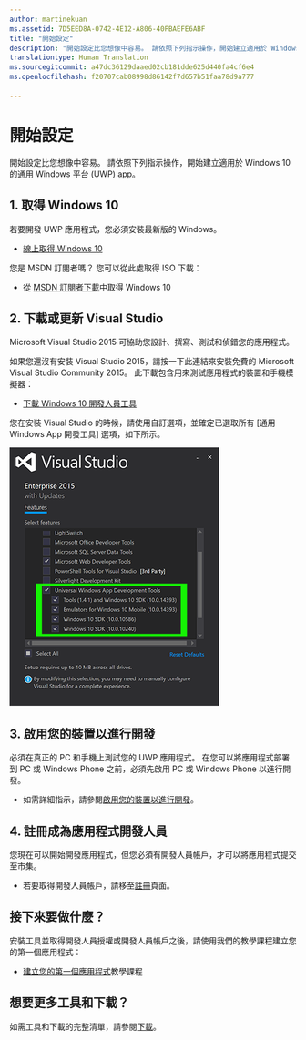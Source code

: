 ```yaml
---
author: martinekuan
ms.assetid: 7D5EED8A-0742-4E12-A806-40FBAEFE6ABF
title: "開始設定"
description: "開始設定比您想像中容易。 請依照下列指示操作，開始建立適用於 Windows 10 的通用 Windows 平台 (UWP) app。"
translationtype: Human Translation
ms.sourcegitcommit: a47dc36129daaed02cb181dde625d440fa4cf6e4
ms.openlocfilehash: f20707cab08998d86142f7d657b51faa78d9a777

---
```

# 開始設定

開始設定比您想像中容易。 請依照下列指示操作，開始建立適用於 Windows 10 的通用 Windows 平台 (UWP) app。

## 1. 取得 Windows 10

若要開發 UWP 應用程式，您必須安裝最新版的 Windows。

-   [線上取得 Windows 10](http://go.microsoft.com/fwlink/p/?LinkId=619312)

您是 MSDN 訂閱者嗎？ 您可以從此處取得 ISO 下載：

-   從 [MSDN 訂閱者下載](http://go.microsoft.com/fwlink/p/?LinkId=266384)中取得 Windows 10

## 2. 下載或更新 Visual Studio

Microsoft Visual Studio 2015 可協助您設計、撰寫、測試和偵錯您的應用程式。

如果您還沒有安裝 Visual Studio 2015，請按一下此連結來安裝免費的 Microsoft Visual Studio Community 2015。 此下載包含用來測試應用程式的裝置和手機模擬器：

-   [下載 Windows 10 開發人員工具](https://go.microsoft.com/fwlink/p/?LinkID=534189)

您在安裝 Visual Studio 的時候，請使用自訂選項，並確定已選取所有 [通用 Windows App 開發工具] 選項，如下所示。

![其他 UWP 的 Visual Studio 工具](images/vs-2015-community-setup.png)

## 3. 啟用您的裝置以進行開發

必須在真正的 PC 和手機上測試您的 UWP 應用程式。 在您可以將應用程式部署到 PC 或 Windows Phone 之前，必須先啟用 PC 或 Windows Phone 以進行開發。

-   如需詳細指示，請參閱[啟用您的裝置以進行開發](enable-your-device-for-development.md)。

## 4. 註冊成為應用程式開發人員

您現在可以開始開發應用程式，但您必須有開發人員帳戶，才可以將應用程式提交至市集。

-   若要取得開發人員帳戶，請移至[註冊](sign-up.md)頁面。

## 接下來要做什麼？

安裝工具並取得開發人員授權或開發人員帳戶之後，請使用我們的教學課程建立您的第一個應用程式：

-   [建立您的第一個應用程式](your-first-app.md)教學課程

## 想要更多工具和下載？

如需工具和下載的完整清單，請參閱[下載](http://go.microsoft.com/fwlink/p/?linkid=285935)。





<!--HONumber=Jul16_HO1-->


